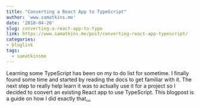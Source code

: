 ```yaml
---
title: "Converting a React App to TypeScript"
author: 'www.samatkins.me'
date: '2018-04-20'
slug: converting-a-react-app-to-type
link: https://www.samatkins.me/post/converting-react-app-typescript/
categories:
- bloglink
tags:
  - samatkinsme
---
```


Learning some TypeScript has been on my to do list for sometime. I finally found some time and started by reading the docs to get familiar with it. The next step to really help learn it was to actually use it for a project so I decided to convert an existing React app to use TypeScript. This blogpost is a guide on how I did exactly that[... <i class="fas fa-external-link-alt"></i>](https://www.samatkins.me/post/converting-react-app-typescript/)

